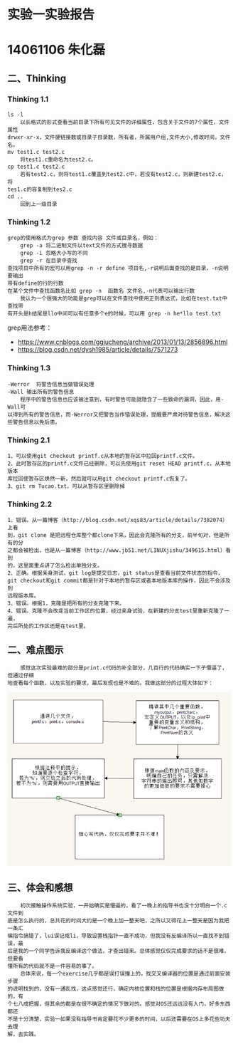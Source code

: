 # 实验一实验报告
# 14061106 朱化磊
## 二、Thinking
### Thinking 1.1
    ls -l
        以长格式的形式查看当前目录下所有可见文件的详细属性，包含关于文件的7个属性，文件属性
    drwxr-xr-x，文件硬链接数或目录子目录数，所有者，所属用户组,文件大小,修改时间，文件
    名。
    mv test1.c test2.c
        将test1.c重命名为test2.c。
    cp test1.c test2.c
        若有test2.c，则将test1.c覆盖到test2.c中，若没有test2.c，则新建test2.c，将
    tes1.c的容复制到tes2.c
    cd ..
        回到上一级目录

### Thinking 1.2
    grep的使用格式为grep 参数 查找内容 文件或目录名，例如：
        grep -a 将二进制文件以text文件的方式搜寻数据
        grep -i 忽略大小写的不同
        grep -r 在目录中查找
    查找项目中所有的宏可以用grep -n -r define 项目名,-r说明后面查找的是目录，-n说明要输出
    带有define的行的行数
    在某个文件中查找函数名比如 grep -n  函数名 文件名,-n代表可以输出行数
        我认为一个很强大的功能是grep可以在文件查找中使用正则表达式，比如在test.txt中查找带
    有开头是h结尾是llo中间可以有任意多个e的时候，可以用 grep -n he*llo test.txt
grep用法参考：

* https://www.cnblogs.com/ggjucheng/archive/2013/01/13/2856896.html  
* https://blog.csdn.net/dysh1985/article/details/7571273

### Thinking 1.3
    -Werror  将警告信息当做错误处理
    -Wall 输出所有的警告信息
        程序中的警告信息也应该被注意到，有时警告可能就隐含了一些致命的漏洞，因此，用-Wall可
    以得到所有的警告信息，而-Werror又把警告当作错误处理，提醒要严肃对待警告信息，解决这
    些警告信息以免后患。

### Thinking 2.1
    1、可以使用git checkout printf.c从本地的暂存区中拉回printf.c文件。
    2、此时暂存区的printf.c文件已经删除，可以先使用git reset HEAD printf.c，从本地版本
    库拉回使暂存区焕然一新，然后就可以用git checkout printf.c恢复了。
    3、git rm Tucao.txt，可以从暂存区里删除掉

### Thinking 2.2
    1、错误。从一篇博客（http://blog.csdn.net/xqs83/article/details/7382074）上看
    到，git clone 是把远程仓库整个都clone下来，因此会克隆所有的分支，前半句对，但是所有的分
    之都会被检出，也是从一篇博客（http://www.jb51.net/LINUXjishu/349615.html）看到
    的，这里面重点讲了怎么检出单独分支。
    2、正确。根据亲身测试，git log是提交日志，git status是查看当前文件状态的指令，
    git checkout和git commit都是针对于本地的暂存区或者本地版本库的操作，因此不会涉及到
    远程版本库。
    3、错误。根据1，克隆是把所有的分支克隆下来。
    4、错误。克隆不会改变当前工作区的位置，经过亲身试验，在新建的分支test里重新克隆了一遍，
    完后所处的工作区还是在test里。

## 二、难点图示
        感觉这次实验最难的部分是print.c代码的补全部分，几百行的代码确实一下子懵逼了，但通过仔细
    地查看每个函数，以及实验的要求，最后发现也是不难的。我做这部分的过程大体如下：
    
![流程图](https://raw.githubusercontent.com/HualeiZhu/BUAA_MIPS_OS_DOC/master/liucheng.png)


## 三、体会和感想
        初次接触操作系统实验，一开始确实是懵逼的，看了一晚上的指导书也没十分明白一个.c文件到
    底是怎么执行的，总共花的时间大约是一个晚上加一整天吧，之所以又得花上一整天是因为我把一条汇
    编指令搞错了，lui误记成li，导致设置栈指针一直不成功，但我没有反编译所以一直找不到错误，最
    后是我的一个同学告诉我反编译这个做法，才查出错来。总体感觉仅仅完成要求的话不是很难，但要看
    懂所有的代码就不是一件容易的事了。
        总体来说，每一个exercise几乎都是误打误撞上的，找交叉编译器的位置是通过前面安装步骤
    的说明找到的，没有一通乱找，这点感觉还行，确定内核位置和栈的位置是根据内存布局图做的，有
    个七八成把握，但其余的都是在很不确定的情况下做对的。感觉对OS还远远没有入门，好多东西都还
    不是十分清楚，实验一如果没有指导书肯定要花不少更多的时间，以后还需要在OS上多花些功夫去理
    解，去实践。
